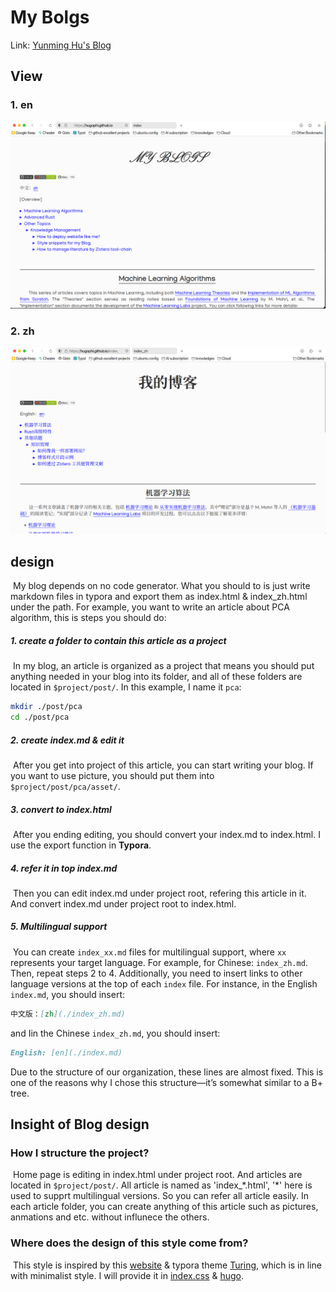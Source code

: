 # My Bolgs

Link: [Yunming Hu's Blog](https://github.com/HugoPhi/HugoPhi.github.io)

## View

### 1. en

![en](./assets/en.png)

### 2. zh

![zh](./assets/zh.png)

## design

​ My blog depends on no code generator. What you should to is just write markdown files in typora and export them as index.html & index_zh.html under the path. For example, you want to write an article about PCA algorithm, this is steps you should do:

##### 1. create a folder to contain this article as a project

​ In my blog, an article is organized as a project that means you should put anything needed in your blog into its folder, and all of these folders are located in `$project/post/`. In this example, I name it `pca`:

```bash
mkdir ./post/pca
cd ./post/pca
```

##### 2. create index.md & edit it

​ After you get into project of this article, you can start writing your blog. If you want to use picture, you should put them into `$project/post/pca/asset/`.

##### 3. convert to index.html

​ After you ending editing, you should convert your index.md to index.html. I use the export function in **Typora**.

##### 4. refer it in top index.md

​ Then you can edit index.md under project root, refering this article in it. And convert index.md under project root to index.html.

##### 5. Multilingual support

​ You can create `index_xx.md` files for multilingual support, where `xx` represents your target language. For example, for Chinese: `index_zh.md`. Then, repeat steps 2 to 4. Additionally, you need to insert links to other language versions at the top of each `index` file. For instance, in the English `index.md`, you should insert:

```markdown
中文版：[zh](./index_zh.md)
```

and Iin the Chinese `index_zh.md`, you should insert:

```markdown
English: [en](./index.md)
```

Due to the structure of our organization, these lines are almost fixed. This is one of the reasons why I chose this structure—it’s somewhat similar to a B+ tree.

## Insight of Blog design

### How I structure the project?

​ Home page is editing in index.html under project root. And articles are located in `$project/post/`. All article is named as 'index\_\*.html', '\*' here is used to supprt multilingual versions. So you can refer all article easily. In each article folder, you can create anything of this article such as pictures, anmations and etc. without influnece the others.

### Where does the design of this style come from?

​ This style is inspired by this [website](https://sites.math.washington.edu//~morrow/mcm/mcm.html) & typora theme [Turing](https://theme.typora.io/theme/Turing/), which is in line with minimalist style. I will provide it in [index.css](./css/index.css) & [hugo](./css/hugo.css).
